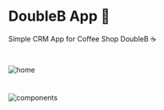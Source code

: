 # DoubleB App 💫
Simple CRM App for Coffee Shop DoubleB ☕
#
![home](https://github.com/withapoll/DoubleB/assets/59768263/24a85b3d-488e-4bcf-99a4-22fba70d955e)
#
![components](https://github.com/withapoll/DoubleB/assets/59768263/283deb36-2e07-46c0-92b8-213a47c9bd68)
#

